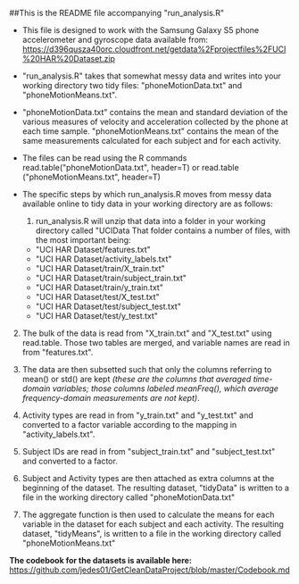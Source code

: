 ##This is the README file accompanying "run_analysis.R"



* This file is designed to 
work with the Samsung Galaxy S5 phone accelerometer
and gyroscope data available 
from:
https://d396qusza40orc.cloudfront.net/getdata%2Fprojectfiles%2FUCI%20HAR%20Dataset.zip 

* "run_analysis.R" takes that somewhat messy data and writes into your working 
directory two tidy files: "phoneMotionData.txt" and "phoneMotionMeans.txt". 
 
* "phoneMotionData.txt" contains the mean and standard deviation of the 
various measures of velocity and acceleration collected by the phone 
at each time sample. "phoneMotionMeans.txt" contains the mean of the same
measurements calculated for each subject and for each activity.  

* The files can be read using 
the R commands read.table("phoneMotionData.txt", header=T) or read.table
("phoneMotionMeans.txt", header=T)

* The specific steps by which run_analysis.R moves from messy data available
online to tidy data in your working directory are as follows:

  1. run_analysis.R will unzip that data into a folder in your working
directory called "UCIData That folder contains a number of files,
with the most important being:

    * "UCI HAR Dataset/features.txt"
    * "UCI HAR Dataset/activity_labels.txt"
    * "UCI HAR Dataset/train/X_train.txt"
    * "UCI HAR Dataset/train/subject_train.txt"
    * "UCI HAR Dataset/train/y_train.txt"
    * "UCI HAR Dataset/test/X_test.txt"
    * "UCI HAR Dataset/test/subject_test.txt"
    * "UCI HAR Dataset/test/y_test.txt"

 2. The bulk of the data is read from "X_train.txt" and 
"X_test.txt" using read.table. Those two tables are merged, and variable names 
are read in from "features.txt".

 3. The data are then subsetted such that only the 
columns referring to mean() or std() are kept *(these are the columns that averaged time-domain variables; those columns labeled meanFreq(), which average frequency-domain measurements are not kept)*.

 4. Activity types are read in from "y_train.txt" and "y_test.txt" and converted to a factor variable according to the mapping in "activity_labels.txt".

 5. Subject IDs are read in from "subject_train.txt" and "subject_test.txt" and
converted to a factor.

 6.  Subject and Activity types are then attached as extra columns at the 
beginning of the dataset.  The resulting dataset, "tidyData" is written to a file in the working directory called "phoneMotionData.txt"

 7. The aggregate function is then used to calculate the means for each variable
in the dataset for each subject and each activity.  The resulting dataset,
"tidyMeans", is written to a file in the working directory called "phoneMotionMeans.txt"

**The codebook for the datasets is available here:**
https://github.com/jedes01/GetCleanDataProject/blob/master/Codebook.md